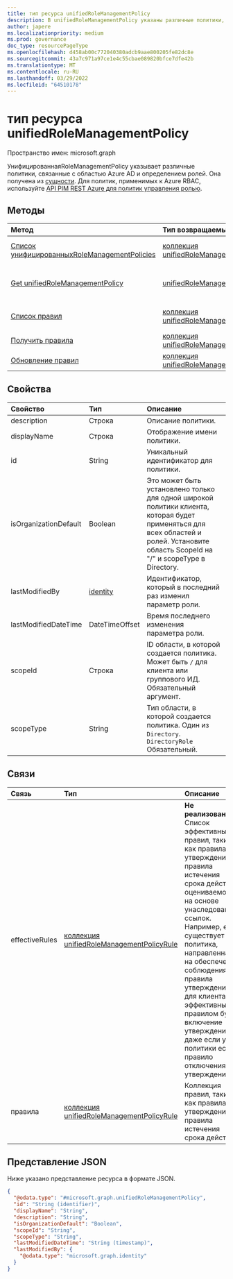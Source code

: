 ```yaml
---
title: тип ресурса unifiedRoleManagementPolicy
description: В unifiedRoleManagementPolicy указаны различные политики, связанные с областью и определением ролей. Она получена из microsoft.graph.policyBase.
author: japere
ms.localizationpriority: medium
ms.prod: governance
doc_type: resourcePageType
ms.openlocfilehash: d458ab00c772040380adcb9aae800205fe82dc8e
ms.sourcegitcommit: 43a7c971a97ce1e4c55cbae089820bfce7dfe42b
ms.translationtype: MT
ms.contentlocale: ru-RU
ms.lasthandoff: 03/29/2022
ms.locfileid: "64510178"
---
```

# <a name="unifiedrolemanagementpolicy-resource-type"></a>тип ресурса unifiedRoleManagementPolicy

Пространство имен: microsoft.graph

УнифицированнаяRoleManagementPolicy указывает различные политики, связанные с областью Azure AD и определением ролей. Она получена из [сущности](entity.md). Для политик, применимых к Azure RBAC, используйте [API PIM REST Azure для политик управления ролью](/rest/api/authorization/role-management-policies).

## <a name="methods"></a>Методы
|Метод|Тип возвращаемых данных|Описание|
|:---|:---|:---|
|[Список унифицированныхRoleManagementPolicies](../api/unifiedrolemanagementpolicy-list.md)|[коллекция unifiedRoleManagementPolicy](../resources/unifiedrolemanagementpolicy.md)|Получите список объектов [unifiedRoleManagementPolicy](../resources/unifiedrolemanagementpolicy.md) и их свойств.|
|[Get unifiedRoleManagementPolicy](../api/unifiedrolemanagementpolicy-get.md)|[unifiedRoleManagementPolicy](../resources/unifiedrolemanagementpolicy.md)|Ознакомьтесь с свойствами и отношениями объекта [unifiedRoleManagementPolicy](../resources/unifiedrolemanagementpolicy.md) с учетом области.|
|[Список правил](../api/unifiedrolemanagementpolicy-list-rules.md)|[коллекция unifiedRoleManagementPolicyRule](../resources/unifiedrolemanagementpolicyrule.md)|Получите ресурсы unifiedRoleManagementPolicyRule из свойства навигации правил.|
|[Получить правила](../api/unifiedrolemanagementpolicyrule-get.md)|[коллекция unifiedRoleManagementPolicyRule](../resources/unifiedrolemanagementpolicyrule.md)|Получите правила для единого объектаRoleManagementPolicyRule.|
|[Обновление правил](../api/unifiedrolemanagementpolicyrule-update.md)|[коллекция unifiedRoleManagementPolicyRule](../resources/unifiedrolemanagementpolicyrule.md)|Обнови правила для единого объектаRoleManagementPolicyRule.|
<!--unsurface effectiveRules because it hasn't been implemented
|[List effectiveRules](../api/unifiedrolemanagementpolicy-list-effectiverules.md)|[unifiedRoleManagementPolicyRule](../resources/unifiedrolemanagementpolicyrule.md) collection|Get the unifiedRoleManagementPolicyRule resources from the effectiveRules navigation property.|
-->

## <a name="properties"></a>Свойства
|Свойство|Тип|Описание|
|:---|:---|:---|
|description|Строка|Описание политики.|
|displayName|Строка|Отображение имени политики.|
|id|String|Уникальный идентификатор для политики.|
|isOrganizationDefault|Boolean|Это может быть установлено только для одной широкой политики клиента, которая будет применяться для всех областей и ролей. Установите область ScopeId на "/" и scopeType в Directory.|
|lastModifiedBy|[identity](../resources/identity.md)|Идентификатор, который в последний раз изменил параметр роли.|
|lastModifiedDateTime|DateTimeOffset|Время последнего изменения параметра роли.|
|scopeId|Строка|ID области, в которой создается политика. Может быть `/` для клиента или группового ИД. Обязательный аргумент.|
|scopeType|String|Тип области, в которой создается политика. Один из `Directory`. `DirectoryRole` Обязательный.|

## <a name="relationships"></a>Связи
|Связь|Тип|Описание|
|:---|:---|:---|
|effectiveRules|[коллекция unifiedRoleManagementPolicyRule](../resources/unifiedrolemanagementpolicyrule.md)|**Не реализовано.** Список эффективных правил, таких как правила утверждения и правила истечения срока действия, оцениваемого на основе унаследованных ссылок. Например, если существует политика, направленная на обеспечение соблюдения правила утверждения для клиента, эффективным правилом будет включение утверждения, даже если у политики есть правило отключения утверждения.|
|правила|[коллекция unifiedRoleManagementPolicyRule](../resources/unifiedrolemanagementpolicyrule.md)|Коллекция правил, таких как правила утверждения и правила истечения срока действия.|

## <a name="json-representation"></a>Представление JSON
Ниже указано представление ресурса в формате JSON.
<!-- {
  "blockType": "resource",
  "keyProperty": "id",
  "@odata.type": "microsoft.graph.unifiedRoleManagementPolicy",
  "openType": false
}
-->
``` json
{
  "@odata.type": "#microsoft.graph.unifiedRoleManagementPolicy",
  "id": "String (identifier)",
  "displayName": "String",
  "description": "String",
  "isOrganizationDefault": "Boolean",
  "scopeId": "String",
  "scopeType": "String",
  "lastModifiedDateTime": "String (timestamp)",
  "lastModifiedBy": {
    "@odata.type": "microsoft.graph.identity"
  }
}
```

